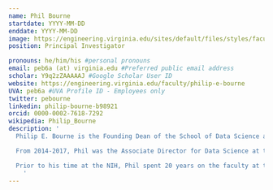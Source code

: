 ```yaml
---
name: Phil Bourne
startdate: YYYY-MM-DD
enddate: YYYY-MM-DD
image: https://engineering.virginia.edu/sites/default/files/styles/faculty_headshot/public/Bourne_Phil_List.jpg?itok=a-c8pWO-
position: Principal Investigator

pronouns: he/him/his #personal pronouns
email: peb6a (at) virginia.edu #Preferred public email address
scholar: Y9q2zZAAAAAJ #Google Scholar User ID
website: https://engineering.virginia.edu/faculty/philip-e-bourne
UVA: peb6a #UVA Profile ID - Employees only
twitter: pebourne
linkedin: philip-bourne-b98921
orcid: 0000-0002-7618-7292
wikipedia: Philip_Bourne
description: '
  Philip E. Bourne is the Founding Dean of the School of Data Science and Professor of Biomedical Engineering.

  From 2014-2017, Phil was the Associate Director for Data Science at the National Institutes of Health. In this role he led the Big Data to Knowledge Program, coordinating access to and analyzing biomedical research from across the globe and making it available to scientists and researchers. While there, he was also responsible for governance and strategic planning activities for data and knowledge management, and established multiple trainings in data science. He has done exceptional work to make biomedical research accessible, as well as to advance the field of data science.

  Prior to his time at the NIH, Phil spent 20 years on the faculty at the University of California-San Diego, eventually becoming Associate Vice Chancellor of Innovation and Industrial Alliances. He is a highly respected and oft-cited scholar who brings a wealth of experience to UVA.
    '
---
```

